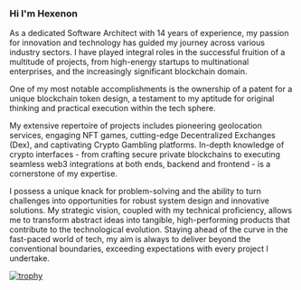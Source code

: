 ### Hi I'm Hexenon

As a dedicated Software Architect with 14 years of experience, my passion for innovation and technology has guided my journey across various industry sectors. I have played integral roles in the successful fruition of a multitude of projects, from high-energy startups to multinational enterprises, and the increasingly significant blockchain domain.

One of my most notable accomplishments is the ownership of a patent for a unique blockchain token design, a testament to my aptitude for original thinking and practical execution within the tech sphere.

My extensive repertoire of projects includes pioneering geolocation services, engaging NFT games, cutting-edge Decentralized Exchanges (Dex), and captivating Crypto Gambling platforms. In-depth knowledge of crypto interfaces - from crafting secure private blockchains to executing seamless web3 integrations at both ends, backend and frontend - is a cornerstone of my expertise.

I possess a unique knack for problem-solving and the ability to turn challenges into opportunities for robust system design and innovative solutions. My strategic vision, coupled with my technical proficiency, allows me to transform abstract ideas into tangible, high-performing products that contribute to the technological evolution. Staying ahead of the curve in the fast-paced world of tech, my aim is always to deliver beyond the conventional boundaries, exceeding expectations with every project I undertake.


[![trophy](https://github-profile-trophy.vercel.app/?username=ryo-ma)](https://github.com/ryo-ma/github-profile-trophy)


<!--
**Hexenon/Hexenon** is a ✨ _special_ ✨ repository because its `README.md` (this file) appears on your GitHub profile.

Here are some ideas to get you started:

- 🔭 I’m currently working on ...
- 🌱 I’m currently learning ...
- 👯 I’m looking to collaborate on ...
- 🤔 I’m looking for help with ...
- 💬 Ask me about ...
- 📫 How to reach me: ...
- 😄 Pronouns: ...
- ⚡ Fun fact: ...
-->

